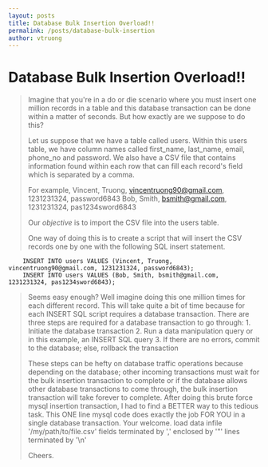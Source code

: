 ```yaml
---
layout: posts
title: Database Bulk Insertion Overload!!
permalink: /posts/database-bulk-insertion
author: vtruong
---
```


Database Bulk Insertion Overload!!
=================

> Imagine that you're in a do or die scenario where you must insert one million records in a table and this database transaction can be done within a matter of seconds. But how exactly are we suppose to do this?
>
> Let us suppose that we have a table called users. Within this users table, we have column names called first_name, last_name, email, phone_no and password. We also have a CSV file that contains information found within each row that can fill each record's field which is separated by a comma.
>
> For example,
		Vincent, Truong, vincentruong90@gmail.com, 1231231324, password6843
		Bob, Smith, bsmith@gmail.com, 1231231324, pas1234sword6843
>
> Our *objective* is to import the CSV file into the users table.
>
> One way of doing this is to create a script that will insert the CSV records one by one with the following SQL insert statement.
>
		INSERT INTO users VALUES (Vincent, Truong, vincentruong90@gmail.com, 1231231324, password6843);
		INSERT INTO users VALUES (Bob, Smith, bsmith@gmail.com, 1231231324, pas1234sword6843);
>
> Seems easy enough? Well imagine doing this one million times for each different record. This will take quite a bit of time because for each INSERT SQL script requires a database transaction. There are three steps are required for a database transaction to go through:
		1. Initiate the database transaction
		2. Run a data manipulation query or in this example, an INSERT SQL query
		3. If there are no errors, commit to the database; else, rollback the transaction
>
> These steps can be hefty on database traffic operations because depending on the database; other incoming transactions must wait for the bulk insertion transaction to complete or if the database allows other database transactions to come through, the bulk insertion transaction will take forever to complete. After doing this brute force mysql insertion transaction, I had to find a BETTER way to this tedious task. This ONE line mysql code does exactly the job FOR YOU in a single database transaction. Your welcome.
		load data infile '/my/path/to/file.csv' fields terminated by ',' enclosed by '"' lines terminated by '\n'
>
> Cheers.




